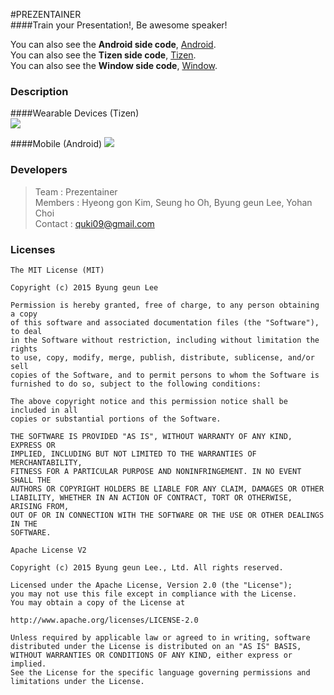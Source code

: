 #PREZENTAINER  
####Train your Presentation!, Be awesome speaker!

You can also see the **Android side code**, [Android](https://github.com/quki/PREZENTAINER/tree/master/Android).  
You can also see the **Tizen side code**, [Tizen](https://github.com/quki/PREZENTAINER/tree/master/Tizen-S2).  
You can also see the **Window side code**, [Window](https://github.com/quki/PREZENTAINER/tree/master/Window).  
### Description
####Wearable Devices (Tizen)  
![](https://cloud.githubusercontent.com/assets/12330436/12700234/1de0118c-c81e-11e5-99e3-19f2fea64456.gif)  

####Mobile (Android) 
![](screenshots/AC_[20151002-225720].gif)
 
### Developers
>Team : Prezentainer  
Members : Hyeong gon Kim, Seung ho Oh, Byung geun Lee, Yohan Choi  
Contact : quki09@gmail.com

### Licenses
```
The MIT License (MIT)

Copyright (c) 2015 Byung geun Lee

Permission is hereby granted, free of charge, to any person obtaining a copy
of this software and associated documentation files (the "Software"), to deal
in the Software without restriction, including without limitation the rights
to use, copy, modify, merge, publish, distribute, sublicense, and/or sell
copies of the Software, and to permit persons to whom the Software is
furnished to do so, subject to the following conditions:

The above copyright notice and this permission notice shall be included in all
copies or substantial portions of the Software.

THE SOFTWARE IS PROVIDED "AS IS", WITHOUT WARRANTY OF ANY KIND, EXPRESS OR
IMPLIED, INCLUDING BUT NOT LIMITED TO THE WARRANTIES OF MERCHANTABILITY,
FITNESS FOR A PARTICULAR PURPOSE AND NONINFRINGEMENT. IN NO EVENT SHALL THE
AUTHORS OR COPYRIGHT HOLDERS BE LIABLE FOR ANY CLAIM, DAMAGES OR OTHER
LIABILITY, WHETHER IN AN ACTION OF CONTRACT, TORT OR OTHERWISE, ARISING FROM,
OUT OF OR IN CONNECTION WITH THE SOFTWARE OR THE USE OR OTHER DEALINGS IN THE
SOFTWARE.
```
```
Apache License V2

Copyright (c) 2015 Byung geun Lee., Ltd. All rights reserved.

Licensed under the Apache License, Version 2.0 (the "License");
you may not use this file except in compliance with the License.
You may obtain a copy of the License at

http://www.apache.org/licenses/LICENSE-2.0

Unless required by applicable law or agreed to in writing, software
distributed under the License is distributed on an "AS IS" BASIS,
WITHOUT WARRANTIES OR CONDITIONS OF ANY KIND, either express or implied.
See the License for the specific language governing permissions and
limitations under the License.
```

